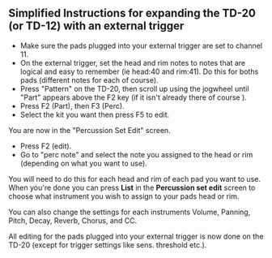 ## Simplified Instructions for expanding the TD-20 (or TD-12) with an external trigger

* Make sure the pads plugged into your external trigger are set to channel 11.
* On the external trigger, set the head and rim notes to notes that are logical and easy to remember (ie head:40 and rim:41). Do this for boths pads (different notes for each of course).
* Press "Pattern" on the TD-20, then scroll up using the jogwheel until "Part" appears above the F2 key (if it isn't already there of course ).
* Press F2 (Part), then F3 (Perc).
* Select the kit you want then press F5 to edit.

You are now in the "Percussion Set Edit" screen. 

* Press F2 (edit).
* Go to "perc note" and select the note you assigned to the head or rim (depending on what you want to use).

You will need to do this for each head and rim of each pad you want to use. When you're done you can press **List** in the **Percussion set edit** screen to choose what instrument you wish to assign to your pads head or rim.

You can also change the settings for each instruments Volume, Panning, Pitch, Decay, Reverb, Chorus, and CC.

All editing for the pads plugged into your external trigger is now done on the TD-20 (except for trigger settings like sens. threshold etc.).